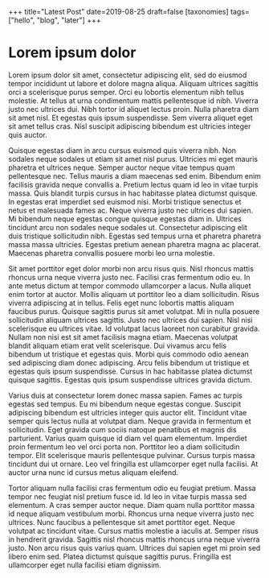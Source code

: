 +++
title="Latest Post"
date=2019-08-25
draft=false
[taxonomies]
tags=["hello", "blog", "later"]
+++


# Lorem ipsum dolor

Lorem ipsum dolor sit amet, consectetur adipiscing elit, sed do eiusmod tempor incididunt ut labore et dolore magna aliqua. Aliquam ultrices sagittis orci a scelerisque purus semper. Orci eu lobortis elementum nibh tellus molestie. At tellus at urna condimentum mattis pellentesque id nibh. Viverra justo nec ultrices dui. Nibh tortor id aliquet lectus proin. Nulla pharetra diam sit amet nisl. Et egestas quis ipsum suspendisse. Sem viverra aliquet eget sit amet tellus cras. Nisl suscipit adipiscing bibendum est ultricies integer quis auctor.

Quisque egestas diam in arcu cursus euismod quis viverra nibh. Non sodales neque sodales ut etiam sit amet nisl purus. Ultricies mi eget mauris pharetra et ultrices neque. Semper auctor neque vitae tempus quam pellentesque nec. Tellus mauris a diam maecenas sed enim. Bibendum enim facilisis gravida neque convallis a. Pretium lectus quam id leo in vitae turpis massa. Quis blandit turpis cursus in hac habitasse platea dictumst quisque. In egestas erat imperdiet sed euismod nisi. Morbi tristique senectus et netus et malesuada fames ac. Neque viverra justo nec ultrices dui sapien. Mi bibendum neque egestas congue quisque egestas diam in. Ultrices tincidunt arcu non sodales neque sodales ut. Consectetur adipiscing elit duis tristique sollicitudin nibh. Egestas sed tempus urna et pharetra pharetra massa massa ultricies. Egestas pretium aenean pharetra magna ac placerat. Maecenas pharetra convallis posuere morbi leo urna molestie.

Sit amet porttitor eget dolor morbi non arcu risus quis. Nisl rhoncus mattis rhoncus urna neque viverra justo nec. Facilisi cras fermentum odio eu. In ante metus dictum at tempor commodo ullamcorper a lacus. Nulla aliquet enim tortor at auctor. Mollis aliquam ut porttitor leo a diam sollicitudin. Risus viverra adipiscing at in tellus. Felis eget nunc lobortis mattis aliquam faucibus purus. Quisque sagittis purus sit amet volutpat. Mi in nulla posuere sollicitudin aliquam ultrices sagittis. Justo nec ultrices dui sapien. Nisl nisi scelerisque eu ultrices vitae. Id volutpat lacus laoreet non curabitur gravida. Nullam non nisi est sit amet facilisis magna etiam. Maecenas volutpat blandit aliquam etiam erat velit scelerisque. Dui vivamus arcu felis bibendum ut tristique et egestas quis. Morbi quis commodo odio aenean sed adipiscing diam donec adipiscing. Arcu felis bibendum ut tristique et egestas quis ipsum suspendisse. Cursus in hac habitasse platea dictumst quisque sagittis. Egestas quis ipsum suspendisse ultrices gravida dictum.

Varius duis at consectetur lorem donec massa sapien. Fames ac turpis egestas sed tempus. Eu mi bibendum neque egestas congue. Suscipit adipiscing bibendum est ultricies integer quis auctor elit. Tincidunt vitae semper quis lectus nulla at volutpat diam. Neque gravida in fermentum et sollicitudin. Eget gravida cum sociis natoque penatibus et magnis dis parturient. Varius quam quisque id diam vel quam elementum. Imperdiet proin fermentum leo vel orci porta non. Porttitor leo a diam sollicitudin tempor. Elit scelerisque mauris pellentesque pulvinar. Cursus turpis massa tincidunt dui ut ornare. Leo vel fringilla est ullamcorper eget nulla facilisi. At auctor urna nunc id cursus metus aliquam eleifend.

Tortor aliquam nulla facilisi cras fermentum odio eu feugiat pretium. Massa tempor nec feugiat nisl pretium fusce id. Id leo in vitae turpis massa sed elementum. A cras semper auctor neque. Diam quam nulla porttitor massa id neque aliquam vestibulum morbi. Rhoncus urna neque viverra justo nec ultrices. Nunc faucibus a pellentesque sit amet porttitor eget. Neque volutpat ac tincidunt vitae. Cursus mattis molestie a iaculis at. Semper risus in hendrerit gravida. Sagittis nisl rhoncus mattis rhoncus urna neque viverra justo. Non arcu risus quis varius quam. Ultrices dui sapien eget mi proin sed libero enim sed. Platea dictumst quisque sagittis purus. Fringilla est ullamcorper eget nulla facilisi etiam dignissim.
